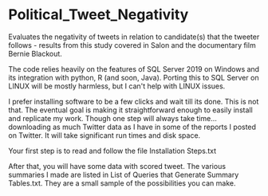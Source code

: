 # Political_Tweet_Negativity
 Evaluates the negativity of tweets in relation to candidate(s) that the tweeter follows - results from this study covered in Salon and the documentary film Bernie Blackout.

The code relies heavily on the features of SQL Server 2019 on Windows and its integration with python, R (and soon, Java). 
Porting this to SQL Server on LINUX will be mostly harmless, but I can't help with LINUX issues.



I prefer installing software to be a few clicks and wait till its done. This is not that. The eventual goal is making it straightforward enough to easily install and replicate my work. Though one step will always take time... downloading as much Twitter data as I have in some of the reports I posted on Twitter. It will take significant run times and disk space.



Your first step is to read and follow the file Installation Steps.txt

After that, you will have some data with scored tweet. The various summaries I made are listed in List of Queries that Generate Summary Tables.txt. They are a small sample of the possibilities you can make. 
